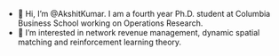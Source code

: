 - 👋 Hi, I’m @AkshitKumar. I am a fourth year Ph.D. student at Columbia Business School working on Operations Research. 
- 👀 I’m interested in network revenue management, dynamic spatial matching and reinforcement learning theory.

<!---
AkshitKumar/AkshitKumar is a ✨ special ✨ repository because its `README.md` (this file) appears on your GitHub profile.
You can click the Preview link to take a look at your changes.
--->
